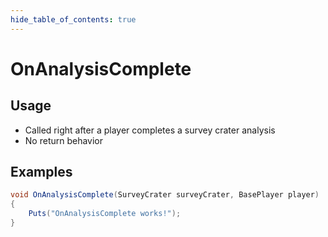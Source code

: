 ```yaml
---
hide_table_of_contents: true
---
```


# OnAnalysisComplete

## Usage

* Called right after a player completes a survey crater analysis
* No return behavior

## Examples

```csharp title=""
void OnAnalysisComplete(SurveyCrater surveyCrater, BasePlayer player)
{
    Puts("OnAnalysisComplete works!");
}
```
